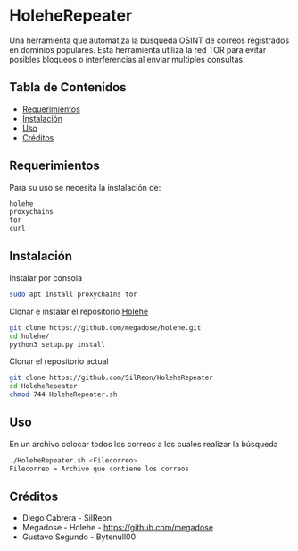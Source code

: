 # HoleheRepeater

Una herramienta que automatiza la búsqueda OSINT de correos registrados en dominios populares.
Esta herramienta utiliza la red TOR para evitar posibles bloqueos o interferencias al enviar multiples consultas.

## Tabla de Contenidos
- [Requerimientos](#requerimientos)
- [Instalación](#instalación)
- [Uso](#uso)
- [Créditos](#créditos)

## Requerimientos

Para su uso se necesita la instalación de:


```bash
holehe
proxychains
tor
curl
```

## Instalación

Instalar por consola

```bash
sudo apt install proxychains tor
```

Clonar e instalar el repositorio [Holehe](https://github.com/megadose/holehe)
```bash
git clone https://github.com/megadose/holehe.git
cd holehe/
python3 setup.py install
```
Clonar el repositorio actual
```bash
git clone https://github.com/SilReon/HoleheRepeater
cd HoleheRepeater
chmod 744 HoleheRepeater.sh
```

## Uso

En un archivo colocar todos los correos a los cuales realizar la búsqueda
```bash
./HoleheRepeater.sh <Filecorreo>
Filecorreo = Archivo que contiene los correos
```

## Créditos
- Diego Cabrera - SilReon
- Megadose - Holehe - https://github.com/megadose
- Gustavo Segundo - Bytenull00

